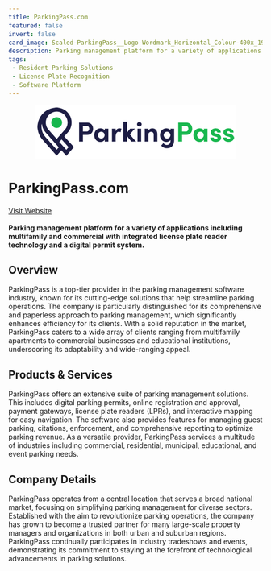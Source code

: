 ```yaml
---
title: ParkingPass.com
featured: false
invert: false
card_image: Scaled-ParkingPass__Logo-Wordmark_Horizontal_Colour-400x_19.png
description: Parking management platform for a variety of applications including multifamily and commercial with integrated license plate reader technology and a digital permit system.
tags: 
 - Resident Parking Solutions
 - License Plate Recognition
 - Software Platform
---
```


<div align="center">
<a href="https://www.parkingpass.com/">
<img src="Scaled-ParkingPass__Logo-Wordmark_Horizontal_Colour-400x_19.png" alt="Logo" style="min-width: 200px; max-width: 600px; height: auto;" >
</a>
</div>

# ParkingPass.com
<a href="https://www.parkingpass.com/">Visit Website</a>
<br>
<br>
**Parking management platform for a variety of applications including multifamily and commercial with integrated license plate reader technology and a digital permit system.**

## Overview
ParkingPass is a top-tier provider in the parking management software industry, known for its cutting-edge solutions that help streamline parking operations. The company is particularly distinguished for its comprehensive and paperless approach to parking management, which significantly enhances efficiency for its clients. With a solid reputation in the market, ParkingPass caters to a wide array of clients ranging from multifamily apartments to commercial businesses and educational institutions, underscoring its adaptability and wide-ranging appeal.
## Products & Services 
ParkingPass offers an extensive suite of parking management solutions. This includes digital parking permits, online registration and approval, payment gateways, license plate readers (LPRs), and interactive mapping for easy navigation. The software also provides features for managing guest parking, citations, enforcement, and comprehensive reporting to optimize parking revenue. As a versatile provider, ParkingPass services a multitude of industries including commercial, residential, municipal, educational, and event parking needs.
## Company Details 
ParkingPass operates from a central location that serves a broad national market, focusing on simplifying parking management for diverse sectors. Established with the aim to revolutionize parking operations, the company has grown to become a trusted partner for many large-scale property managers and organizations in both urban and suburban regions. ParkingPass continually participates in industry tradeshows and events, demonstrating its commitment to staying at the forefront of technological advancements in parking solutions.

